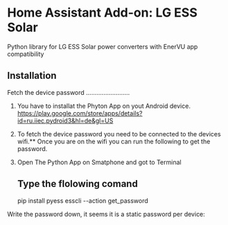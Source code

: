 # Home Assistant Add-on:  LG ESS Solar
Python library for LG ESS Solar power converters with EnerVU app compatibility


Installation
------------

Fetch the device password
.........................
1. You have to installat the Phyton App on yout Android device.
https://play.google.com/store/apps/details?id=ru.iiec.pydroid3&hl=de&gl=US
2. To fetch the device password you need to be connected to the devices wifi.** Once you are on the wifi you can
run the following to get the password.
3. Open The Python App on Smatphone and got to Terminal

   Type the flolowing comand
   -------------------------
   pip install pyess
   esscli --action get_password


Write the password down, it seems it is a static password per device:
